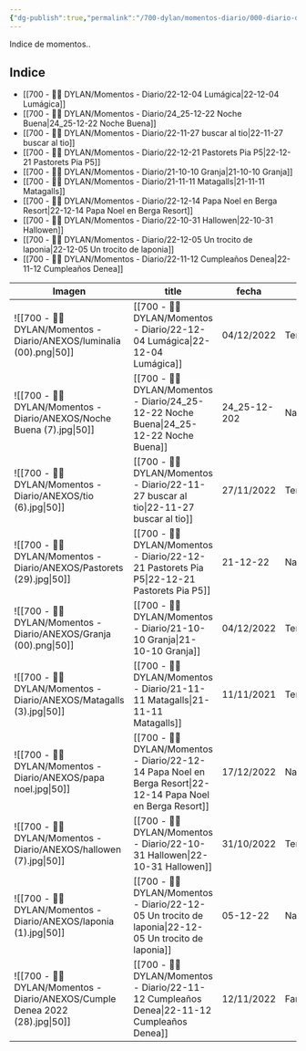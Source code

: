 ```yaml
---
{"dg-publish":true,"permalink":"/700-dylan/momentos-diario/000-diario-dylan-momentos/","dgEnableSearch":false}
---
```




Indice de momentos..

## Indice


- [[700 - 🙎‍♂️ DYLAN/Momentos - Diario/22-12-04 Lumágica\|22-12-04 Lumágica]]
- [[700 - 🙎‍♂️ DYLAN/Momentos - Diario/24_25-12-22 Noche Buena\|24_25-12-22 Noche Buena]]
- [[700 - 🙎‍♂️ DYLAN/Momentos - Diario/22-11-27 buscar al tio\|22-11-27 buscar al tio]]
- [[700 - 🙎‍♂️ DYLAN/Momentos - Diario/22-12-21 Pastorets Pia P5\|22-12-21 Pastorets Pia P5]]
- [[700 - 🙎‍♂️ DYLAN/Momentos - Diario/21-10-10 Granja\|21-10-10 Granja]]
- [[700 - 🙎‍♂️ DYLAN/Momentos - Diario/21-11-11 Matagalls\|21-11-11 Matagalls]]
- [[700 - 🙎‍♂️ DYLAN/Momentos - Diario/22-12-14 Papa Noel en Berga Resort\|22-12-14 Papa Noel en Berga Resort]]
- [[700 - 🙎‍♂️ DYLAN/Momentos - Diario/22-10-31 Hallowen\|22-10-31 Hallowen]]
- [[700 - 🙎‍♂️ DYLAN/Momentos - Diario/22-12-05 Un trocito de laponia\|22-12-05 Un trocito de laponia]]
- [[700 - 🙎‍♂️ DYLAN/Momentos - Diario/22-11-12 Cumpleaños Denea\|22-11-12 Cumpleaños Denea]]


| Imagen                                                                         | title                                                                                                             | fecha        | Temática          | puntuación_Dylan | Puntuación_Papas |
| ------------------------------------------------------------------------------ | ----------------------------------------------------------------------------------------------------------------- | ------------ | ----------------- | ---------------- | ---------------- |
| ![[700 - 🙎‍♂️ DYLAN/Momentos - Diario/ANEXOS/luminalia (00).png\|50]]         | [[700 - 🙎‍♂️ DYLAN/Momentos - Diario/22-12-04 Lumágica\|22-12-04 Lumágica]]                                   | 04/12/2022   | Temática:Navidad  | Dylan:⭐⭐⭐        | Papas:⭐⭐⭐        |
| ![[700 - 🙎‍♂️ DYLAN/Momentos - Diario/ANEXOS/Noche Buena (7).jpg\|50]]        | [[700 - 🙎‍♂️ DYLAN/Momentos - Diario/24_25-12-22 Noche Buena\|24_25-12-22 Noche Buena]]                       | 24_25-12-202 | Navidad           | Dylan:⭐⭐⭐⭐⭐      | Papas:⭐          |
| ![[700 - 🙎‍♂️ DYLAN/Momentos - Diario/ANEXOS/tio (6).jpg\|50]]                | [[700 - 🙎‍♂️ DYLAN/Momentos - Diario/22-11-27 buscar al tio\|22-11-27 buscar al tio]]                         | 27/11/2022   | Temática:Navidad  | Dylan:⭐⭐⭐⭐⭐      | Papas:⭐⭐⭐⭐       |
| ![[700 - 🙎‍♂️ DYLAN/Momentos - Diario/ANEXOS/Pastorets (29).jpg\|50]]         | [[700 - 🙎‍♂️ DYLAN/Momentos - Diario/22-12-21 Pastorets Pia P5\|22-12-21 Pastorets Pia P5]]                   | 21-12-22     | Navidad           | Dylan:⭐⭐⭐⭐       | Papas:⭐          |
| ![[700 - 🙎‍♂️ DYLAN/Momentos - Diario/ANEXOS/Granja (00).png\|50]]            | [[700 - 🙎‍♂️ DYLAN/Momentos - Diario/21-10-10 Granja\|21-10-10 Granja]]                                       | 04/12/2022   | Temática:Granja   | Dylan:⭐⭐⭐⭐⭐      | Papas:⭐⭐⭐⭐⭐      |
| ![[700 - 🙎‍♂️ DYLAN/Momentos - Diario/ANEXOS/Matagalls (3).jpg\|50]]          | [[700 - 🙎‍♂️ DYLAN/Momentos - Diario/21-11-11 Matagalls\|21-11-11 Matagalls]]                                 | 11/11/2021   | Temática:Montaña  | Dylan:⭐⭐         | Papas:⭐⭐⭐        |
| ![[700 - 🙎‍♂️ DYLAN/Momentos - Diario/ANEXOS/papa noel.jpg\|50]]              | [[700 - 🙎‍♂️ DYLAN/Momentos - Diario/22-12-14 Papa Noel en Berga Resort\|22-12-14 Papa Noel en Berga Resort]] | 17/12/2022   | Navidad           | Dylan:⭐⭐⭐⭐⭐      | Papas:⭐          |
| ![[700 - 🙎‍♂️ DYLAN/Momentos - Diario/ANEXOS/hallowen (7).jpg\|50]]           | [[700 - 🙎‍♂️ DYLAN/Momentos - Diario/22-10-31 Hallowen\|22-10-31 Hallowen]]                                   | 31/10/2022   | Temática:Hallowen | Dylan:⭐⭐⭐⭐⭐      | Papas:⭐⭐⭐⭐⭐      |
| ![[700 - 🙎‍♂️ DYLAN/Momentos - Diario/ANEXOS/laponia (1).jpg\|50]]            | [[700 - 🙎‍♂️ DYLAN/Momentos - Diario/22-12-05 Un trocito de laponia\|22-12-05 Un trocito de laponia]]         | 05-12-22     | Navidad           | Dylan:⭐⭐⭐⭐⭐      | Papas:⭐⭐⭐⭐⭐      |
| ![[700 - 🙎‍♂️ DYLAN/Momentos - Diario/ANEXOS/Cumple Denea 2022 (28).jpg\|50]] | [[700 - 🙎‍♂️ DYLAN/Momentos - Diario/22-11-12 Cumpleaños Denea\|22-11-12 Cumpleaños Denea]]                   | 12/11/2022   | Familia           | Dylan:⭐          | Papas:⭐⭐⭐        |
